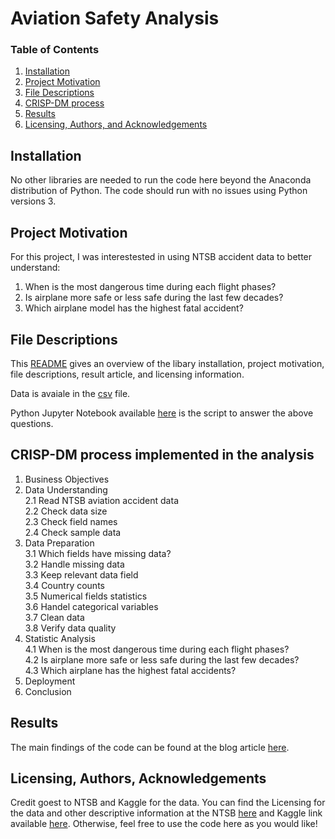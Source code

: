 # Aviation Safety Analysis


### Table of Contents

1. [Installation](#installation)
2. [Project Motivation](#motivation)
3. [File Descriptions](#files)
4. [CRISP-DM process](#CRISP-DM)
5. [Results](#results)
6. [Licensing, Authors, and Acknowledgements](#licensing)

## Installation <a name="installation"></a>

No other libraries are needed to run the code here beyond the Anaconda distribution of Python. The code should run with no issues using Python versions 3.

## Project Motivation<a name="motivation"></a>

For this project, I was interestested in using NTSB accident data to better understand:

1. When is the most dangerous time during each flight phases?
2. Is airplane more safe or less safe during the last few decades?
3. Which airplane model has the highest fatal accident?

## File Descriptions <a name="files"></a>

This [README](./README.md) gives an overview of the libary installation, project motivation, file descriptions, result article, and licensing information.

Data is avaiale in the [csv](./AviationData.csv) file.

Python Jupyter Notebook available [here](./Aviation.ipynb) is the script to answer the above questions. 

## CRISP-DM process implemented in the analysis <a name="CRISP-DM"></a>

1. Business Objectives  
2. Data Understanding  
  2.1 Read NTSB aviation accident data  
  2.2 Check data size  
  2.3 Check field names  
  2.4 Check sample data  
3. Data Preparation  
  3.1 Which fields have missing data?  
  3.2 Handle missing data  
  3.3 Keep relevant data field  
  3.4 Country counts  
  3.5 Numerical fields statistics  
  3.6 Handel categorical variables  
  3.7 Clean data  
  3.8 Verify data quality  
4. Statistic Analysis  
  4.1 When is the most dangerous time during each flight phases?  
  4.2 Is airplane more safe or less safe during the last few decades?  
  4.3 Which airplane has the highest fatal accidents?  
5. Deployment  
6. Conclusion  

## Results<a name="results"></a>

The main findings of the code can be found at the blog article [here](https://medium.com/@qiuxinjie/3-things-you-need-to-know-about-the-of-air-travel-safety-43cddf33cd23).

## Licensing, Authors, Acknowledgements<a name="licensing"></a>

Credit goest to NTSB and Kaggle for the data. You can find the Licensing for the data and other descriptive information at the NTSB [here](https://www.ntsb.gov/_layouts/ntsb.aviation/index.aspx) and Kaggle link available [here](https://www.kaggle.com/khsamaha/aviation-accident-database-synopses). Otherwise, feel free to use the code here as you would like! 

